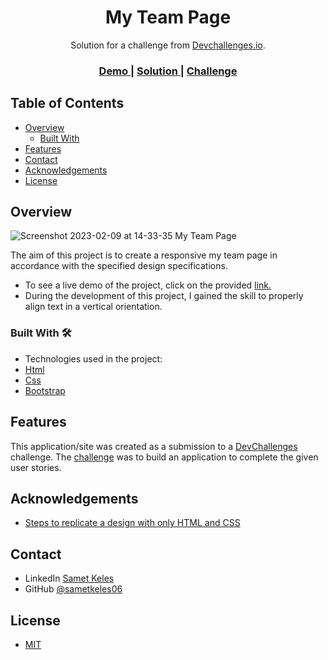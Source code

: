 <h1 align="center">My Team Page</h1>

<div align="center">
   Solution for a challenge from  <a href="http://devchallenges.io" target="_blank">Devchallenges.io</a>.
</div>
<div align="center">
  <h3>
    <a href="https://my-team-page-sametkeles.netlify.app/">
      Demo
    </a>
    <span> | </span>
    <a href="https://devchallenges.io/solutions/JqUjQdzZ3evvOHocRmtK">
      Solution
    </a>
    <span> | </span>
    <a href="https://devchallenges.io/challenges/hhmesazsqgKXrTkYkt0U">
      Challenge
    </a>
  </h3>
</div>


## Table of Contents

- [Overview](#overview)
  - [Built With](#built-with)
- [Features](#features)
- [Contact](#contact)
- [Acknowledgements](#acknowledgements)
- [License](#license)

## Overview

![Screenshot 2023-02-09 at 14-33-35 My Team Page](https://user-images.githubusercontent.com/60887763/217801813-566bb638-c714-474e-a087-7b971a98636c.png)

The aim of this project is to create a responsive my team page in accordance with the specified design specifications.

- To see a live demo of the project, click on the provided <a href="http:https://my-team-page-sametkeles.netlify.app/" target="_blank">link.</a>
- During the development of this project, I gained the skill to properly align text in a vertical orientation.

### Built With 🛠

- Technologies used in the project:
- [Html](https://www.w3.org/html/)
- [Css](https://www.w3.org/Style/CSS/)
- [Bootstrap](https://getbootstrap.com/)

## Features

This application/site was created as a submission to a [DevChallenges](https://devchallenges.io/challenges) challenge. The [challenge](https://devchallenges.io/challenges/hhmesazsqgKXrTkYkt0U) was to build an application to complete the given user stories.


## Acknowledgements

- [Steps to replicate a design with only HTML and CSS](https://devchallenges-blogs.web.app/how-to-replicate-design/)

## Contact

- LinkedIn [Samet Keles](https://www.linkedin.com/in/samet-keles/)
- GitHub [@sametkeles06](https://https://github.com/sametkeles06)

## **License**

- [MIT](https://choosealicense.com/licenses/mit/)

